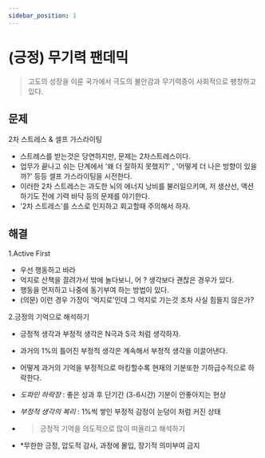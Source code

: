 ```yaml
---
sidebar_position: 1
---
```


# (긍정) 무기력 팬데믹   

>고도의 성장을 이룬 국가에서 극도의 불안감과 무기력증이 사회적으로 팽창하고 있다.  

## 문제  

2차 스트레스 & 셀프 가스라이팅  
- 스트레스를 받는것은 당연하지만, 문제는 2차스트레스이다.  
- 업무가 끝나고 쉬는 단계에서 '왜 더 잘하지 못했지?' , '어떻게 더 나은 방향이 있을까?' 등등 셀프 가스라이팅을 시전한다.  
- 이러한 2차 스트레스는 과도한 뇌의 에너지 낭비를 불러일으키며, 저 생산선, 액션하기도 전에 기력 바닥 등의 문제를 야기한다.  
- '2차 스트레스'를 스스로 인지하고 회고할때 주의해서 하자.   


## 해결

1.Active First    
- 우선 행동하고 바라  
- 억지로 산책을 끌려가서 밖에 놀다보니, 어 ? 생각보다 괜찮은 경우가 있다.  
- 행동을 먼저하고 나중에 동기부여 하는 방법이 있다.  
- (의문) 이런 경우 가정이 '억지로'인데 그 억지로 가는것 조차 사실 힘들지 않은가?   

2.긍정의 기억으로 해석하기  
- 긍정적 생각과 부정적 생각은 N극과 S극 처럼 생각하자.  
- 과거의 1%의 틀어진 부정적 생각은 계속해서 부정적 생각을 이끌어낸다.  
- 어떻게 과거의 기억을 부정적으로 마킹할수록 현재의 기분또한 기하급수적으로 하락한다.  
- *도파민 하락장* : 좋은 성과 후 단기간 (3-6시간) 기분이 안좋아지는 현상   
- *부정적 생각의 복리* : 1%씩 쌓인 부정적 감정이 눈덩이 처럼 커진 상태   
- >긍정적 기억을 의도적으로 많이 떠올리고 해석하기

- *무한한 긍정, 압도적 감사, 과정에 몰입, 장기적 의미부여 금지     


